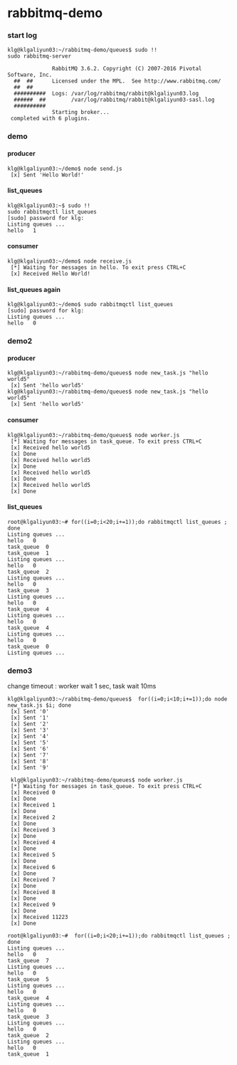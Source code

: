 # rabbitmq-demo

### start log

	klg@klgaliyun03:~/rabbitmq-demo/queues$ sudo !!
	sudo rabbitmq-server 

	              RabbitMQ 3.6.2. Copyright (C) 2007-2016 Pivotal Software, Inc.
	  ##  ##      Licensed under the MPL.  See http://www.rabbitmq.com/
	  ##  ##
	  ##########  Logs: /var/log/rabbitmq/rabbit@klgaliyun03.log
	  ######  ##        /var/log/rabbitmq/rabbit@klgaliyun03-sasl.log
	  ##########
	              Starting broker...
	 completed with 6 plugins.


### demo

#### producer

	klg@klgaliyun03:~/demo$ node send.js
	 [x] Sent 'Hello World!'

#### list_queues

	klg@klgaliyun03:~$ sudo !!
	sudo rabbitmqctl list_queues
	[sudo] password for klg: 
	Listing queues ...
	hello	1

#### consumer

	klg@klgaliyun03:~/demo$ node receive.js 
	 [*] Waiting for messages in hello. To exit press CTRL+C
	 [x] Received Hello World!

#### list_queues again

	klg@klgaliyun03:~/demo$ sudo rabbitmqctl list_queues
	[sudo] password for klg: 
	Listing queues ...
	hello	0


### demo2	

#### producer

	klg@klgaliyun03:~/rabbitmq-demo/queues$ node new_task.js "hello world5"
	 [x] Sent 'hello world5'
	klg@klgaliyun03:~/rabbitmq-demo/queues$ node new_task.js "hello world5"
	 [x] Sent 'hello world5'

#### consumer

	klg@klgaliyun03:~/rabbitmq-demo/queues$ node worker.js 
	 [*] Waiting for messages in task_queue. To exit press CTRL+C
	 [x] Received hello world5
	 [x] Done
	 [x] Received hello world5
	 [x] Done
	 [x] Received hello world5
	 [x] Done
	 [x] Received hello world5
	 [x] Done	 

#### list_queues

	root@klgaliyun03:~# for((i=0;i<20;i+=1));do rabbitmqctl list_queues ;  done
	Listing queues ...
	hello	0
	task_queue	0
	task_queue	1
	Listing queues ...
	hello	0
	task_queue	2
	Listing queues ...
	hello	0
	task_queue	3
	Listing queues ...
	hello	0
	task_queue	4
	Listing queues ...
	hello	0
	task_queue	4
	Listing queues ...
	hello	0
	task_queue	0
	Listing queues ...


### demo3 
change timeout : worker wait 1 sec, task wait 10ms


	klg@klgaliyun03:~/rabbitmq-demo/queues$  for((i=0;i<10;i+=1));do node new_task.js $i; done
	 [x] Sent '0'
	 [x] Sent '1'
	 [x] Sent '2'
	 [x] Sent '3'
	 [x] Sent '4'
	 [x] Sent '5'
	 [x] Sent '6'
	 [x] Sent '7'
	 [x] Sent '8'
	 [x] Sent '9'

	 klg@klgaliyun03:~/rabbitmq-demo/queues$ node worker.js 
	 [*] Waiting for messages in task_queue. To exit press CTRL+C
	 [x] Received 0
	 [x] Done
	 [x] Received 1
	 [x] Done
	 [x] Received 2
	 [x] Done
	 [x] Received 3
	 [x] Done
	 [x] Received 4
	 [x] Done
	 [x] Received 5
	 [x] Done
	 [x] Received 6
	 [x] Done
	 [x] Received 7
	 [x] Done
	 [x] Received 8
	 [x] Done
	 [x] Received 9
	 [x] Done
	 [x] Received 11223
	 [x] Done

	root@klgaliyun03:~#  for((i=0;i<20;i+=1));do rabbitmqctl list_queues ;  done
	Listing queues ...
	hello	0
	task_queue	7
	Listing queues ...
	hello	0
	task_queue	5
	Listing queues ...
	hello	0
	task_queue	4
	Listing queues ...
	hello	0
	task_queue	3
	Listing queues ...
	hello	0
	task_queue	2
	Listing queues ...
	hello	0
	task_queue	1